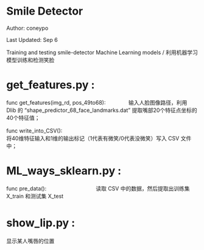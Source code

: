 # Smile Detector

Author:       coneypo

Last Updated: Sep 6

Training and testing smile-detector Machine Learning models / 利用机器学习模型训练和检测笑脸 

# get_features.py : 
  
  func get_features(img_rd, pos_49to68):　　　　
  输入人脸图像路径，利用 Dlib 的 “shape_predictor_68_face_landmarks.dat” 提取嘴部20个特征点坐标的40个特征值；
    
  func write_into_CSV(): 　　　　　　　　　　　　  
  将40维特征输入和1维的输出标记（1代表有微笑/0代表没微笑）写入 CSV 文件中；


# ML_ways_sklearn.py :
  
  func pre_data():　　　　　　　　　
  读取 CSV 中的数据，然后提取出训练集 X_train 和测试集 X_test　

# show_lip.py :　　　　　　　
  显示某人嘴唇的位置　
   
